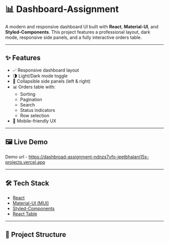 # 📊 Dashboard-Assignment

A modern and responsive dashboard UI built with **React**, **Material-UI**, and **Styled-Components**. This project features a professional layout, dark mode, responsive side panels, and a fully interactive orders table.

---

## ✨ Features

- ✅ Responsive dashboard layout  
- 🌗 Light/Dark mode toggle  
- 📁 Collapsible side panels (left & right)  
- 📊 Orders table with:
  - Sorting
  - Pagination
  - Search
  - Status indicators
  - Row selection  
- 📱 Mobile-friendly UX

---

## 🖼️ Live Demo

Demo url - https://dashbroad-assignment-ndnzs7vfo-jeetbhalani15s-projects.vercel.app

---

## 🛠️ Tech Stack

- [React](https://reactjs.org/)
- [Material-UI (MUI)](https://mui.com/)
- [Styled-Components](https://styled-components.com/)
- [React Table](https://react-table.tanstack.com/)

---

## 📁 Project Structure

